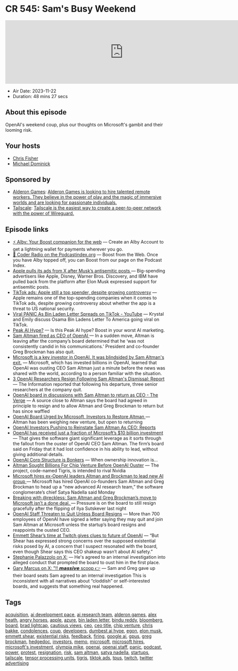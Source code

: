 # CR 545: Sam's Busy Weekend

<iframe src="https://player.fireside.fm/v2/MLf2ZzhC+yBQiRNSC?theme=dark" width="740" height="200" frameborder="0" scrolling="no"></iframe>

* Air Date: 2023-11-22
* Duration: 48 mins 27 secs

## About this episode

OpenAI's weekend coup, plus our thoughts on Microsoft's gambit and their looming risk.

## Your hosts
* [Chris Fisher](https://coder.show/hosts/chrislas)
* [Michael Dominick](https://coder.show/hosts/michael)

## Sponsored by

  * [Alderon Games](https://alderon.games/coder): [Alderon Games is looking to hire talented remote workers. They believe in the power of play and the magic of immersive worlds and are looking for passionate individuals.](https://alderon.games/coder)
  * [Tailscale](https://tailscale.com/coder): [Tailscale is the easiest way to create a peer-to-peer network with the power of Wireguard. ](https://tailscale.com/coder)



## Episode links

  * [⚡ Alby: Your Boost companion for the web](https://getalby.com/ "⚡ Alby: Your Boost companion for the web") — Create an Alby Account to get a lightning wallet for payments wherever you go. 
  * [🎉 Coder Radio on the Podcastindex.org](https://podcastindex.org/podcast/487548 "🎉 Coder Radio on the Podcastindex.org") — Boost from the Web. Once you have Alby topped off, you can Boost from our page on the Podcast Index.
  * [Apple pulls its ads from X after Musk’s antisemitic posts ](https://www.theverge.com/2023/11/17/23965928/apple-x-ads-elon-musk-antisemitic-posts "Apple pulls its ads from X after Musk’s antisemitic posts ") — Big-spending advertisers like Apple, Disney, Warner Bros. Discovery, and IBM have pulled back from the platform after Elon Musk expressed support for antisemitic posts.
  * [TikTok ads: Apple still a top spender, despite growing controversy](https://9to5mac.com/2023/04/06/tiktok-ads/ "TikTok ads: Apple still a top spender, despite growing controversy") — Apple remains one of the top-spending companies when it comes to TikTok ads, despite growing controversy about whether the app is a threat to US national security.
  * [Viral PANIC As Bin Laden Letter Spreads on TikTok - YouTube](https://www.youtube.com/watch?v=YkUpYBtwMMg "Viral PANIC As Bin Laden Letter Spreads on TikTok - YouTube") — Krystal and Emily discuss Osama Bin Ladens Letter To America going viral on TikTok. 
  * [Peak AI Hype?](https://twitter.com/frognaaut/status/1702821934784807013 "Peak AI Hype?") — Is this Peak AI hype? Boost in your worst AI marketing.
  * [Sam Altman fired as CEO of OpenAI ](https://www.theverge.com/2023/11/17/23965982/openai-ceo-sam-altman-fired "Sam Altman fired as CEO of OpenAI ") — In a sudden move, Altman is leaving after the company’s board determined that he ‘was not consistently candid in his communications.’ President and co-founder Greg Brockman has also quit.
  * [Microsoft is a key investor in OpenAI. It was blindsided by Sam Altman's exit.](https://www.axios.com/2023/11/17/microsoft-openai-sam-altman-ouster "Microsoft is a key investor in OpenAI. It was blindsided by Sam Altman's exit.") — Microsoft, which has invested billions in OpenAI, learned that OpenAI was ousting CEO Sam Altman just a minute before the news was shared with the world, according to a person familiar with the situation.
  * [3 OpenAI Researchers Resign Following Sam Altman's Dismissal: Report](https://www.businessinsider.com/3-open-ai-researchers-resign-sam-altman-dismissal-ceo-2023-11 "3 OpenAI Researchers Resign Following Sam Altman's Dismissal: Report") — The Information reported that following his departure, three senior researchers at the company quit.
  * [OpenAI board in discussions with Sam Altman to return as CEO - The Verge](https://www.theverge.com/2023/11/18/23967199/breaking-openai-board-in-discussions-with-sam-altman-to-return-as-ceo "OpenAI board in discussions with Sam Altman to return as CEO - The Verge") — A source close to Altman says the board had agreed in principle to resign and to allow Altman and Greg Brockman to return but has since waffled
  * [OpenAI Board Urged by Microsoft, Investors to Restore Altman ](https://www.bloomberg.com/news/articles/2023-11-18/openai-board-being-pressed-by-some-investors-to-reinstate-altman#xj4y7vzkg "OpenAI Board Urged by Microsoft, Investors to Restore Altman ") — Altman has been weighing new venture, but open to returning
  * [OpenAI Investors Pushing to Reinstate Sam Altman As CEO: Reports](https://www.businessinsider.com/sam-altman-openai-investors-ceo-board-chatgpt-2023-11 "OpenAI Investors Pushing to Reinstate Sam Altman As CEO: Reports")
  * [OpenAI has received just a fraction of Microsoft’s $10 billion investment](https://www.semafor.com/article/11/18/2023/openai-has-received-just-a-fraction-of-microsofts-10-billion-investment "OpenAI has received just a fraction of Microsoft’s $10 billion investment") — That gives the software giant significant leverage as it sorts through the fallout from the ouster of OpenAI CEO Sam Altman. The firm’s board said on Friday that it had lost confidence in his ability to lead, without giving additional details.
  * [OpenAI Corp Structure is Bonkers](https://twitter.com/dalmaer/status/1725911246392689120 "OpenAI Corp Structure is Bonkers") — When ownership innovation is…
  * [Altman Sought Billions For Chip Venture Before OpenAI Ouster](https://www.bloomberg.com/news/articles/2023-11-19/altman-sought-billions-for-ai-chip-venture-before-openai-ouster?sref=ZMFHsM5Z#xj4y7vzkg "Altman Sought Billions For Chip Venture Before OpenAI Ouster") — The project, code-named Tigris, is intended to rival Nvidia
  * [Microsoft hires ex-OpenAI leaders Altman and Brockman to lead new AI group ](https://techcrunch.com/2023/11/20/openai-co-founders-sam-altman-and-greg-brockman-to-join-microsoft/?guccounter=1 "Microsoft hires ex-OpenAI leaders Altman and Brockman to lead new AI group ") — Microsoft has hired OpenAI co-founders Sam Altman and Greg Brockman to head up a “new advanced AI research team,” the software conglomerate’s chief Satya Nadella said Monday
  * [Breaking with @reckless: Sam Altman and Greg Brockman’s move to Microsoft isn’t a done deal. ](https://twitter.com/alexeheath/status/1726677153469870290?s=46 "Breaking with @reckless: Sam Altman and Greg Brockman’s move to Microsoft isn’t a done deal. ") — Pressure is on the board to still resign gracefully after the flipping of Ilya Sutskever last night
  * [OpenAI Staff Threaten to Quit Unless Board Resigns](https://www.wired.com/story/openai-staff-walk-protest-sam-altman/ "OpenAI Staff Threaten to Quit Unless Board Resigns") — More than 700 employees of OpenAI have signed a letter saying they may quit and join Sam Altman at Microsoft unless the startup’s board resigns and reappoints the ousted CEO.
  * [Emmett Shear’s time at Twitch gives clues to future of OpenAI](https://www.fastcompany.com/90986299/emmett-shear-openi-former-employee "Emmett Shear’s time at Twitch gives clues to future of OpenAI") — “But Shear has expressed strong concerns over the supposed existential risks posed by AI, a concern that I suspect resonated with the board, even though Shear says this CEO shakeup wasn’t about AI safety.”
  * [Stephanie Palazzolo on X:](https://twitter.com/steph_palazzolo/status/1727303136421757084 "Stephanie Palazzolo on X:") — He's agreed to an internal investigation into alleged conduct that prompted the board to oust him in the first place.
  * [Gary Marcus on X: "‼️ 𝙢𝙖𝙨𝙨𝙞𝙫𝙚 scoop 👉](https://twitter.com/garymarcus/status/1727229516425412810 "Gary Marcus on X: ") — Sam and Greg gave up their board seats Sam agreed to an internal investigation This is inconsistent with all narratives about “cloddish” or self-interested boards, and suggests that something real happened. 



## Tags

[acquisition](https://coder.show/tags/acquisition), [ai development pace](https://coder.show/tags/ai%20development%20pace), [ai research team](https://coder.show/tags/ai%20research%20team), [alderon games](https://coder.show/tags/alderon%20games), [alex heath](https://coder.show/tags/alex%20heath), [angry horses](https://coder.show/tags/angry%20horses), [apple](https://coder.show/tags/apple), [azure](https://coder.show/tags/azure), [bin laden letter](https://coder.show/tags/bin%20laden%20letter), [bindu reddy](https://coder.show/tags/bindu%20reddy), [bloomberg](https://coder.show/tags/bloomberg), [board](https://coder.show/tags/board), [brad lightcap](https://coder.show/tags/brad%20lightcap), [cautious views](https://coder.show/tags/cautious%20views), [ceo](https://coder.show/tags/ceo), [ceo title](https://coder.show/tags/ceo%20title), [chip venture](https://coder.show/tags/chip%20venture), [chris bakke](https://coder.show/tags/chris%20bakke), [condolences](https://coder.show/tags/condolences), [coup](https://coder.show/tags/coup), [developers](https://coder.show/tags/developers), [dumbest ai hype](https://coder.show/tags/dumbest%20ai%20hype), [egon](https://coder.show/tags/egon), [elon musk](https://coder.show/tags/elon%20musk), [emmett shear](https://coder.show/tags/emmett%20shear), [existential risks](https://coder.show/tags/existential%20risks), [feedback](https://coder.show/tags/feedback), [firing](https://coder.show/tags/firing), [google ai](https://coder.show/tags/google%20ai), [gpus](https://coder.show/tags/gpus), [greg brockman](https://coder.show/tags/greg%20brockman), [hedgedoc](https://coder.show/tags/hedgedoc), [investors](https://coder.show/tags/investors), [memo](https://coder.show/tags/memo), [microsoft](https://coder.show/tags/microsoft), [microsoft hires](https://coder.show/tags/microsoft%20hires), [microsoft's investment](https://coder.show/tags/microsoft's%20investment), [olympia mike](https://coder.show/tags/olympia%20mike), [openai](https://coder.show/tags/openai), [openai staff](https://coder.show/tags/openai%20staff), [panic](https://coder.show/tags/panic), [podcast](https://coder.show/tags/podcast), [power](https://coder.show/tags/power), [protest](https://coder.show/tags/protest), [resignation](https://coder.show/tags/resignation), [risk](https://coder.show/tags/risk), [sam altman](https://coder.show/tags/sam%20altman), [satya nadella](https://coder.show/tags/satya%20nadella), [startups](https://coder.show/tags/startups), [tailscale](https://coder.show/tags/tailscale), [tensor processing units](https://coder.show/tags/tensor%20processing%20units), [tigris](https://coder.show/tags/tigris), [tiktok ads](https://coder.show/tags/tiktok%20ads), [tpus](https://coder.show/tags/tpus), [twitch](https://coder.show/tags/twitch), [twitter advertising](https://coder.show/tags/twitter%20advertising)
